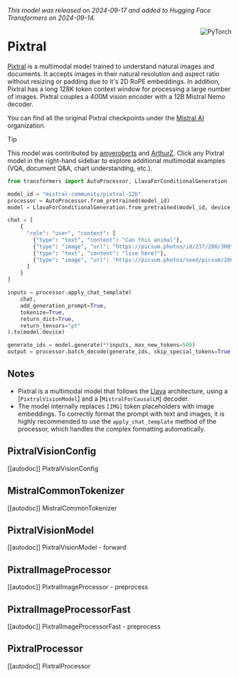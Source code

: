 <!--Copyright 2024 The HuggingFace Team. All rights reserved.

Licensed under the Apache License, Version 2.0 (the "License"); you may not use this file except in compliance with
the License. You may obtain a copy of the License at

http://www.apache.org/licenses/LICENSE-2.0

Unless required by applicable law or agreed to in writing, software distributed under the License is distributed on
an "AS IS" BASIS, WITHOUT WARRANTIES OR CONDITIONS OF ANY KIND, either express or implied. See the License for the
specific language governing permissions and limitations under the License.

⚠️ Note that this file is in Markdown but contain specific syntax for our doc-builder (similar to MDX) that may not be
rendered properly in your Markdown viewer.

-->
*This model was released on 2024-09-17 and added to Hugging Face Transformers on 2024-09-14.*


<div style="float: right;">
    <div class="flex flex-wrap space-x-1">
        <img alt="PyTorch" src="https://img.shields.io/badge/PyTorch-DE3412?style=flat&logo=pytorch&logoColor=white">
    </div>
</div>

# Pixtral

[Pixtral](https://huggingface.co/papers/2410.07073) is a multimodal model trained to understand natural images and documents. It accepts images in their natural resolution and aspect ratio without resizing or padding due to it's 2D RoPE embeddings. In addition, Pixtral has a long 128K token context window for processing a large number of images. Pixtral couples a 400M vision encoder with a 12B Mistral Nemo decoder.

You can find all the original Pixtral checkpoints under the [Mistral AI](https://huggingface.co/mistralai/models?search=pixtral) organization.

> [!TIP]
> This model was contributed by [amyeroberts](https://huggingface.co/amyeroberts) and [ArthurZ](https://huggingface.co/ArthurZ).
> Click any Pixtral model in the right-hand sidebar to explore additional multimodal examples (VQA, document Q&A, chart understanding, etc.).

<hfoptions id="usage">

<hfoption id="AutoModel">

```python
from transformers import AutoProcessor, LlavaForConditionalGeneration

model_id = "mistral-community/pixtral-12b"
processor = AutoProcessor.from_pretrained(model_id)
model = LlavaForConditionalGeneration.from_pretrained(model_id, device_map="auto")

chat = [
    {
      "role": "user", "content": [
        {"type": "text", "content": "Can this animal"}, 
        {"type": "image", "url": "https://picsum.photos/id/237/200/300"}, 
        {"type": "text", "content": "live here?"}, 
        {"type": "image", "url": "https://picsum.photos/seed/picsum/200/300"}
      ]
    }
]

inputs = processor.apply_chat_template(
    chat,
    add_generation_prompt=True,
    tokenize=True,
    return_dict=True,
    return_tensors="pt"
).to(model.device)

generate_ids = model.generate(**inputs, max_new_tokens=500)
output = processor.batch_decode(generate_ids, skip_special_tokens=True, clean_up_tokenization_spaces=False)[0]
```

</hfoptions>

## Notes

- Pixtral is a multimodal model that follows the [Llava](llava) architecture, using a [`PixtralVisionModel`] and a [`MistralForCausalLM`] decoder.
- The model internally replaces `[IMG]` token placeholders with image embeddings. To correctly format the prompt with text and images, it is highly recommended to use the `apply_chat_template` method of the processor, which handles the complex formatting automatically.

## PixtralVisionConfig

[[autodoc]] PixtralVisionConfig

## MistralCommonTokenizer

[[autodoc]] MistralCommonTokenizer

## PixtralVisionModel

[[autodoc]] PixtralVisionModel
    - forward

## PixtralImageProcessor

[[autodoc]] PixtralImageProcessor
    - preprocess

## PixtralImageProcessorFast

[[autodoc]] PixtralImageProcessorFast
    - preprocess

## PixtralProcessor

[[autodoc]] PixtralProcessor
